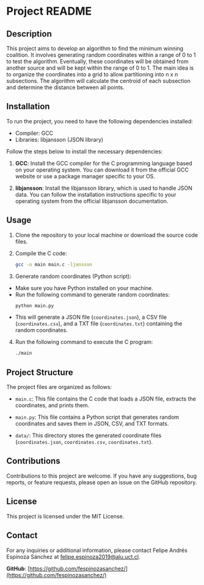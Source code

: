# Project README

## Description
This project aims to develop an algorithm to find the minimum winning coalition. It involves generating random coordinates within a range of 0 to 1 to test the algorithm. Eventually, these coordinates will be obtained from another source and will be kept within the range of 0 to 1. The main idea is to organize the coordinates into a grid to allow partitioning into n x n subsections. The algorithm will calculate the centroid of each subsection and determine the distance between all points.

## Installation
To run the project, you need to have the following dependencies installed:

- Compiler: GCC
- Libraries: libjansson (JSON library)

Follow the steps below to install the necessary dependencies:

1. **GCC**: Install the GCC compiler for the C programming language based on your operating system. You can download it from the official GCC website or use a package manager specific to your OS.

2. **libjansson**: Install the libjansson library, which is used to handle JSON data. You can follow the installation instructions specific to your operating system from the official libjansson documentation.

## Usage
1. Clone the repository to your local machine or download the source code files.

2. Compile the C code:
    ```sh
    gcc -o main main.c -ljansson
    ```
 
3. Generate random coordinates (Python script):
- Make sure you have Python installed on your machine.
- Run the following command to generate random coordinates:
  ```sh
  python main.py
  ```
- This will generate a JSON file (`coordinates.json`), a CSV file (`coordinates.csv`), and a TXT file (`coordinates.txt`) containing the random coordinates.

4. Run the following command to execute the C program:
    ```sh
    ./main
    ```	


## Project Structure
The project files are organized as follows:

- `main.c`: This file contains the C code that loads a JSON file, extracts the coordinates, and prints them.

- `main.py`: This file contains a Python script that generates random coordinates and saves them in JSON, CSV, and TXT formats.

- `data/`: This directory stores the generated coordinate files (`coordinates.json`, `coordinates.csv`, `coordinates.txt`).

## Contributions
Contributions to this project are welcome. If you have any suggestions, bug reports, or feature requests, please open an issue on the GitHub repository.

## License
This project is licensed under the MIT License.

## Contact
For any inquiries or additional information, please contact Felipe Andrés Espinoza Sánchez at felipe.espinoza2019@alu.uct.cl.

**GitHub**: [https://github.com/fespinozasanchez/](https://github.com/fespinozasanchez/)

